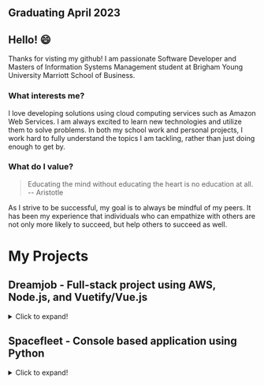 ## Graduating April 2023

## Hello! 😄

Thanks for visting my github! I am passionate Software Developer and Masters of Information Systems Management student at Brigham Young University Marriott School of Business.

### What interests me?
I love developing solutions using cloud computing services such as Amazon Web Services. I am always excited to learn new technologies and utilize them to solve problems. In both my school work and personal projects, I work hard to fully understand the topics I am tackling, rather than just doing enough to get by.

### What do I value?
> Educating the mind without educating the heart is no education at all.
> -- Aristotle

As I strive to be successful, my goal is to always be mindful of my peers. It has been my experience that individuals who can empathize with others are not only more likely to succeed, but help others to succeed as well.

# My Projects

## Dreamjob - Full-stack project using AWS, Node.js, and Vuetify/Vue.js

<details>
<summary>Click to expand!</summary>

### Summary:
Over the summer of 2021, I have been working on a full-stack project to increase my skills in a variety of areas. This has culminated in the "dreamjob" project, which is a basic app that allows the user to save jobs on the website, as well as make a "timeline" of their career using those jobs to visualize how their career could look like. The webapp is optimized for both desktop and mobile (with more extensive testing done on Windows and iOS).

### The Stack:
Each stack is deployed individually using the AWS CDK in a "deploy" folder.

**Front-end**: HTML, CSS, JavaScript, Vue.js, Vuetify

**Back-end**: Node.js running on a docker container connected to a MySQL database (Objection.js was used as an ORM for a "model-first" approach to the database)

**Infrastructure**: Built on AWS. Almost all of the infrastructure was developed using the Typescript AWS CDK.

- S3/Cloudfront (For static hosting of the site)
- Cognito (For registering users)
- ECS/Fargate (For the Node.js container)
- Application Load Balancer (To handle load balancing for the fargate tasks)
- API Gateway (To enable calls to endpoints on the backend container)
- VPC (For separating services into public and private subnets)
- Amazon RDS (For the MySQL database)
- Other miscellaneous services to support the stack (Secrets Manager, Lambda, etc.)
  
### Infrastructure Diagram
  <details>
  <summary>Click to reveal!</summary>
    <img src="dreamjob_diagram.jpg" />
  </details>

### Related Repos:

- Frontend: https://github.com/justintlaw/dreamjob
- API: https://github.com/justintlaw/dreamjob-api
- Database: https://github.com/justintlaw/dreamjob-db
</details>

## Spacefleet - Console based application using Python

<details>
<summary>Click to expand!</summary>

### Summary:
I completed this project Fall 2020. It's purpose was to learn more of Python, and to use a variety of data structures in a console based application. The project is a simple game where the user manages their space fleet and sends it on cargo missions. A fleet can be attacked, and the majority of the programming for the project focused on the battle simulation that happens in the console using some formatting and loading bars to show the status of each fleet. Primarily the simulator uses a queue to process the guns of each ship so that they are all able to fire once during an iteration.

It should be noted that while the battle simulator and some other features work, the project is not finished as I stopped once I was satisifed with what I had learned.

**Repo**: https://github.com/justintlaw/SpaceFleet
</details>

<!--
**justintlaw/justintlaw** is a ✨ _special_ ✨ repository because its `README.md` (this file) appears on your GitHub profile.

Here are some ideas to get you started:

- 🔭 I’m currently working on ...
- 🌱 I’m currently learning ...
- 👯 I’m looking to collaborate on ...
- 🤔 I’m looking for help with ...
- 💬 Ask me about ...
- 📫 How to reach me: ...
- 😄 Pronouns: ...
- ⚡ Fun fact: ...
-->
